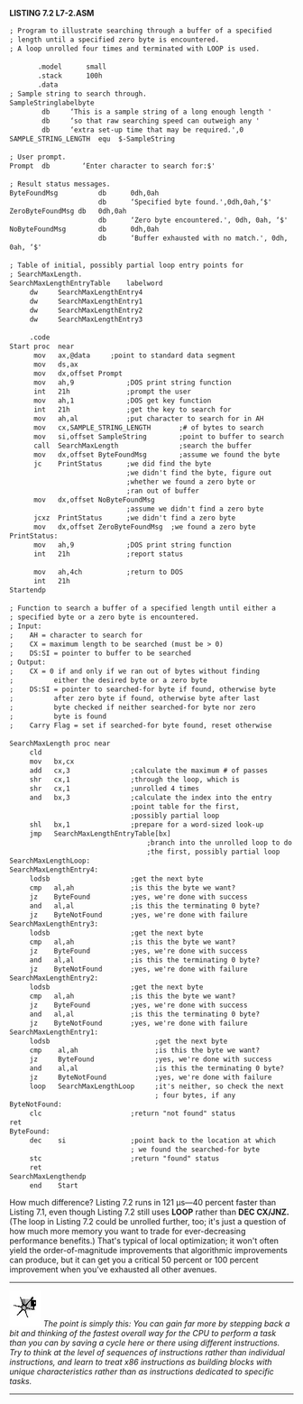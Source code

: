 **LISTING 7.2 L7-2.ASM**

    ; Program to illustrate searching through a buffer of a specified
    ; length until a specified zero byte is encountered.
    ; A loop unrolled four times and terminated with LOOP is used.

           .model      small
           .stack      100h
           .data
    ; Sample string to search through.
    SampleStringlabelbyte
            db     ‘This is a sample string of a long enough length '
            db     ‘so that raw searching speed can outweigh any '
            db     ‘extra set-up time that may be required.',0
    SAMPLE_STRING_LENGTH  equ  $-SampleString

    ; User prompt.
    Prompt  db        ‘Enter character to search for:$'

    ; Result status messages.
    ByteFoundMsg          db      0dh,0ah
                          db      ‘Specified byte found.',0dh,0ah,‘$'
    ZeroByteFoundMsg db   0dh,0ah
                          db      ‘Zero byte encountered.', 0dh, 0ah, ‘$'
    NoByteFoundMsg        db      0dh,0ah
                          db      ‘Buffer exhausted with no match.', 0dh, 0ah, ‘$'

    ; Table of initial, possibly partial loop entry points for
    ; SearchMaxLength.
    SearchMaxLengthEntryTable    labelword
         dw     SearchMaxLengthEntry4
         dw     SearchMaxLengthEntry1
         dw     SearchMaxLengthEntry2
         dw     SearchMaxLengthEntry3

         .code
    Start proc  near
          mov   ax,@data     ;point to standard data segment
          mov   ds,ax
          mov   dx,offset Prompt
          mov   ah,9             ;DOS print string function
          int   21h              ;prompt the user
          mov   ah,1             ;DOS get key function
          int   21h              ;get the key to search for
          mov   ah,al            ;put character to search for in AH
          mov   cx,SAMPLE_STRING_LENGTH       ;# of bytes to search
          mov   si,offset SampleString        ;point to buffer to search
          call  SearchMaxLength               ;search the buffer
          mov   dx,offset ByteFoundMsg        ;assume we found the byte
          jc    PrintStatus      ;we did find the byte
                                 ;we didn't find the byte, figure out
                                 ;whether we found a zero byte or
                                 ;ran out of buffer
          mov   dx,offset NoByteFoundMsg
                                 ;assume we didn't find a zero byte
          jcxz  PrintStatus      ;we didn't find a zero byte
          mov   dx,offset ZeroByteFoundMsg  ;we found a zero byte
    PrintStatus:
          mov   ah,9             ;DOS print string function
          int   21h              ;report status

          mov   ah,4ch           ;return to DOS
          int   21h
    Startendp

    ; Function to search a buffer of a specified length until either a
    ; specified byte or a zero byte is encountered.
    ; Input:
    ;    AH = character to search for
    ;    CX = maximum length to be searched (must be > 0)
    ;    DS:SI = pointer to buffer to be searched
    ; Output:
    ;    CX = 0 if and only if we ran out of bytes without finding
    ;          either the desired byte or a zero byte
    ;    DS:SI = pointer to searched-for byte if found, otherwise byte
    ;          after zero byte if found, otherwise byte after last
    ;          byte checked if neither searched-for byte nor zero
    ;          byte is found
    ;    Carry Flag = set if searched-for byte found, reset otherwise

    SearchMaxLength proc near
         cld
         mov   bx,cx
         add   cx,3               ;calculate the maximum # of passes
         shr   cx,1               ;through the loop, which is
         shr   cx,1               ;unrolled 4 times
         and   bx,3               ;calculate the index into the entry
                                  ;point table for the first,
                                  ;possibly partial loop
         shl   bx,1               ;prepare for a word-sized look-up
         jmp   SearchMaxLengthEntryTable[bx]
                                      ;branch into the unrolled loop to do
                                      ;the first, possibly partial loop
    SearchMaxLengthLoop:
    SearchMaxLengthEntry4:
         lodsb                    ;get the next byte
         cmp   al,ah              ;is this the byte we want?
         jz    ByteFound          ;yes, we're done with success
         and   al,al              ;is this the terminating 0 byte?
         jz    ByteNotFound       ;yes, we're done with failure
    SearchMaxLengthEntry3:
         lodsb                    ;get the next byte
         cmp   al,ah              ;is this the byte we want?
         jz    ByteFound          ;yes, we're done with success
         and   al,al              ;is this the terminating 0 byte?
         jz    ByteNotFound       ;yes, we're done with failure
    SearchMaxLengthEntry2:
         lodsb                    ;get the next byte
         cmp   al,ah              ;is this the byte we want?
         jz    ByteFound          ;yes, we're done with success
         and   al,al              ;is this the terminating 0 byte?
         jz    ByteNotFound       ;yes, we're done with failure
    SearchMaxLengthEntry1:
         lodsb                          ;get the next byte
         cmp    al,ah                   ;is this the byte we want?
         jz     ByteFound               ;yes, we're done with success
         and    al,al                   ;is this the terminating 0 byte?
         jz     ByteNotFound            ;yes, we're done with failure
         loop   SearchMaxLengthLoop     ;it's neither, so check the next
                                        ; four bytes, if any
    ByteNotFound:
         clc                      ;return "not found" status
    ret
    ByteFound:
         dec    si                ;point back to the location at which
                                  ; we found the searched-for byte
         stc                      ;return "found" status
         ret
    SearchMaxLengthendp
         end    Start

How much difference? Listing 7.2 runs in 121 µs—40 percent faster than
Listing 7.1, even though Listing 7.2 still uses **LOOP** rather than
**DEC CX/JNZ.** (The loop in Listing 7.2 could be unrolled further, too;
it's just a question of how much more memory you want to trade for
ever-decreasing performance benefits.) That's typical of local
optimization; it won't often yield the order-of-magnitude improvements
that algorithmic improvements can produce, but it can get you a critical
50 percent or 100 percent improvement when you've exhausted all other
avenues.

  ------------------- -------------------------------------------------------------------------------------------------------------------------------------------------------------------------------------------------------------------------------------------------------------------------------------------------------------------------------------------------------------------------------------------------------------------------------------------------------------------
  ![](images/i.jpg)   *The point is simply this: You can gain far more by stepping back a bit and thinking of the fastest overall way for the CPU to perform a task than you can by saving a cycle here or there using different instructions. Try to think at the level of sequences of instructions rather than individual instructions, and learn to treat x86 instructions as building blocks with unique characteristics rather than as instructions dedicated to specific tasks.*
  ------------------- -------------------------------------------------------------------------------------------------------------------------------------------------------------------------------------------------------------------------------------------------------------------------------------------------------------------------------------------------------------------------------------------------------------------------------------------------------------------